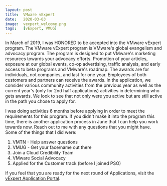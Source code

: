 ```yaml
---
layout: post
title:  VMware vExpert
date:   2020-03-03
image:  vexpert_welcome.png
tags:   [vExpert, VMUG]
---
```

In March of 2019, I was HONORED to be accepted into the VMware vExpert program. The VMware vExpert program is VMware's global evangelism and advocacy program. The program is designed to put VMware's marketing resources towards your advocacy efforts. Promotion of your articles, exposure at our global events, co-op advertising, traffic analysis, and early access to beta programs and VMware's roadmap. The awards are for individuals, not companies, and last for one year. Employees of both customers and partners can receive the awards. In the application, we consider various community activities from the previous year as well as the current year's (only for 2nd half applications) activities in determining who gets awards. We look to see that not only were you active but are still active in the path you chose to apply for.

I was doing activities 6 months before applying in order to meet the requirements for this program. If you didn't make it into the program this time, there is another application process in June that I can help you work towards now. Reach out to me with any questions that you might have. Some of the things that I did were:
1. VMTN - Help answer questions
2. VMUG - Get your face\name out there
3. Join a Cloud Credibility Team
4. VMware Social Advocacy
5. Applied for the Customer track (before I joined PSO)

If you feel that you are ready for the next round of Applications, visit the [vExpert Application Portal][vex-portal].

[vex-portal]: https://vexpert.vmware.com/
